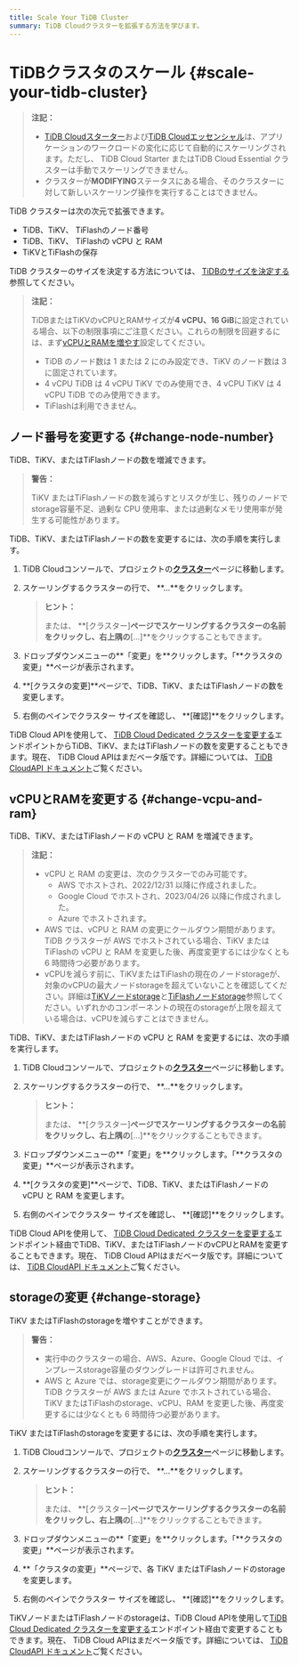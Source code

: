 ```yaml
---
title: Scale Your TiDB Cluster
summary: TiDB Cloudクラスターを拡張する方法を学びます。
---
```


# TiDBクラスタのスケール {#scale-your-tidb-cluster}

> **注記：**
>
> -   [TiDB Cloudスターター](/tidb-cloud/select-cluster-tier.md#tidb-cloud-serverless)および[TiDB Cloudエッセンシャル](/tidb-cloud/select-cluster-tier.md#essential)は、アプリケーションのワークロードの変化に応じて自動的にスケーリングされます。ただし、 TiDB Cloud Starter またはTiDB Cloud Essential クラスターは手動でスケーリングできません。
> -   クラスターが**MODIFYING**ステータスにある場合、そのクラスターに対して新しいスケーリング操作を実行することはできません。

TiDB クラスターは次の次元で拡張できます。

-   TiDB、TiKV、 TiFlashのノード番号
-   TiDB、TiKV、 TiFlashの vCPU と RAM
-   TiKVとTiFlashの保存

TiDB クラスターのサイズを決定する方法については、 [TiDBのサイズを決定する](/tidb-cloud/size-your-cluster.md)参照してください。

> **注記：**
>
> TiDBまたはTiKVのvCPUとRAMサイズが**4 vCPU、16 GiB**に設定されている場合、以下の制限事項にご注意ください。これらの制限を回避するには、まず[vCPUとRAMを増やす](#change-vcpu-and-ram)設定してください。
>
> -   TiDB のノード数は 1 または 2 にのみ設定でき、TiKV のノード数は 3 に固定されています。
> -   4 vCPU TiDB は 4 vCPU TiKV でのみ使用でき、4 vCPU TiKV は 4 vCPU TiDB でのみ使用できます。
> -   TiFlashは利用できません。

## ノード番号を変更する {#change-node-number}

TiDB、TiKV、またはTiFlashノードの数を増減できます。

> **警告：**
>
> TiKV またはTiFlashノードの数を減らすとリスクが生じ、残りのノードでstorage容量不足、過剰な CPU 使用率、または過剰なメモリ使用率が発生する可能性があります。

TiDB、TiKV、またはTiFlashノードの数を変更するには、次の手順を実行します。

1.  TiDB Cloudコンソールで、プロジェクトの[**クラスター**](https://tidbcloud.com/project/clusters)ページに移動します。

2.  スケーリングするクラスターの行で、 **...**をクリックします。

    > **ヒント：**
    >
    > または、 **[クラスター]**ページでスケーリングするクラスターの名前をクリックし、右上隅の**[...]**をクリックすることもできます。

3.  ドロップダウンメニューの**「変更」を**クリックします。「**クラスタの変更」**ページが表示されます。

4.  **[クラスタの変更]**ページで、TiDB、TiKV、またはTiFlashノードの数を変更します。

5.  右側のペインでクラスター サイズを確認し、 **[確認]**をクリックします。

TiDB Cloud APIを使用して、 [TiDB Cloud Dedicated クラスターを変更する](https://docs.pingcap.com/tidbcloud/api/v1beta#tag/Cluster/operation/UpdateCluster)エンドポイントからTiDB、TiKV、またはTiFlashノードの数を変更することもできます。現在、 TiDB Cloud APIはまだベータ版です。詳細については、 [TiDB CloudAPI ドキュメント](https://docs.pingcap.com/tidbcloud/api/v1beta)ご覧ください。

## vCPUとRAMを変更する {#change-vcpu-and-ram}

TiDB、TiKV、またはTiFlashノードの vCPU と RAM を増減できます。

> **注記：**
>
> -   vCPU と RAM の変更は、次のクラスターでのみ可能です。
>     -   AWS でホストされ、2022/12/31 以降に作成されました。
>     -   Google Cloud でホストされ、2023/04/26 以降に作成されました。
>     -   Azure でホストされます。
> -   AWS では、vCPU と RAM の変更にクールダウン期間があります。TiDB クラスターが AWS でホストされている場合、TiKV またはTiFlashの vCPU と RAM を変更した後、再度変更するには少なくとも 6 時間待つ必要があります。
> -   vCPUを減らす前に、TiKVまたはTiFlashの現在のノードstorageが、対象のvCPUの最大ノードstorageを超えていないことを確認してください。詳細は[TiKVノードstorage](/tidb-cloud/size-your-cluster.md#tikv-node-storage-size)と[TiFlashノードstorage](/tidb-cloud/size-your-cluster.md#tiflash-node-storage)参照してください。いずれかのコンポーネントの現在のstorageが上限を超えている場合は、vCPUを減らすことはできません。

TiDB、TiKV、またはTiFlashノードの vCPU と RAM を変更するには、次の手順を実行します。

1.  TiDB Cloudコンソールで、プロジェクトの[**クラスター**](https://tidbcloud.com/project/clusters)ページに移動します。

2.  スケーリングするクラスターの行で、 **...**をクリックします。

    > **ヒント：**
    >
    > または、 **[クラスター]**ページでスケーリングするクラスターの名前をクリックし、右上隅の**[...]**をクリックすることもできます。

3.  ドロップダウンメニューの**「変更」を**クリックします。「**クラスタの変更」**ページが表示されます。

4.  **[クラスタの変更]**ページで、TiDB、TiKV、またはTiFlashノードの vCPU と RAM を変更します。

5.  右側のペインでクラスター サイズを確認し、 **[確認]**をクリックします。

TiDB Cloud APIを使用して、 [TiDB Cloud Dedicated クラスターを変更する](https://docs.pingcap.com/tidbcloud/api/v1beta#tag/Cluster/operation/UpdateCluster)エンドポイント経由でTiDB、TiKV、またはTiFlashノードのvCPUとRAMを変更することもできます。現在、 TiDB Cloud APIはまだベータ版です。詳細については、 [TiDB CloudAPI ドキュメント](https://docs.pingcap.com/tidbcloud/api/v1beta)ご覧ください。

## storageの変更 {#change-storage}

TiKV またはTiFlashのstorageを増やすことができます。

> **警告：**
>
> -   実行中のクラスターの場合、AWS、Azure、Google Cloud では、インプレースstorage容量のダウングレードは許可されません。
> -   AWS と Azure では、storage変更にクールダウン期間があります。TiDB クラスターが AWS または Azure でホストされている場合、TiKV またはTiFlashのstorage、vCPU、RAM を変更した後、再度変更するには少なくとも 6 時間待つ必要があります。

TiKV またはTiFlashのstorageを変更するには、次の手順を実行します。

1.  TiDB Cloudコンソールで、プロジェクトの[**クラスター**](https://tidbcloud.com/project/clusters)ページに移動します。

2.  スケーリングするクラスターの行で、 **...**をクリックします。

    > **ヒント：**
    >
    > または、 **[クラスター]**ページでスケーリングするクラスターの名前をクリックし、右上隅の**[...]**をクリックすることもできます。

3.  ドロップダウンメニューの**「変更」を**クリックします。「**クラスタの変更」**ページが表示されます。

4.  **「クラスタの変更」**ページで、各 TiKV またはTiFlashノードのstorageを変更します。

5.  右側のペインでクラスター サイズを確認し、 **[確認]**をクリックします。

TiKVノードまたはTiFlashノードのstorageは、TiDB Cloud APIを使用して[TiDB Cloud Dedicated クラスターを変更する](https://docs.pingcap.com/tidbcloud/api/v1beta#tag/Cluster/operation/UpdateCluster)エンドポイント経由で変更することもできます。現在、 TiDB Cloud APIはまだベータ版です。詳細については、 [TiDB CloudAPI ドキュメント](https://docs.pingcap.com/tidbcloud/api/v1beta)ご覧ください。
